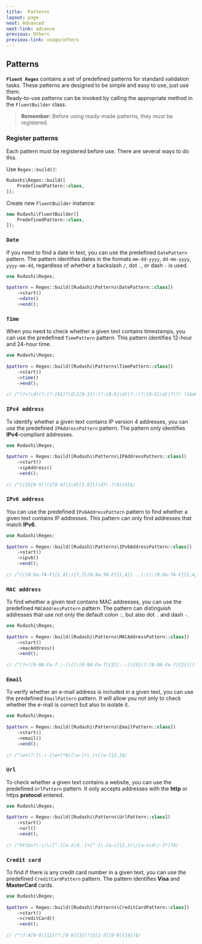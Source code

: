 ```yaml
---
title:  Patterns
layout: page
next: Advanced
next-link: advance
previous: Others
previous-link: usage/others
---
```


## Patterns

**`Fluent Regex`** contains a set of predefined patterns for standard validation tasks. 
These patterns are designed to be simple and easy to use, just use them.  
Ready-to-use patterns can be invoked by calling the appropriate method in the `FluentBuilder` class.

> **Remember:** Before using ready-made patterns, they must be registered.

### Register patterns

Each pattern must be registered before use. There are several ways to do this.

Use `Regex::build()`:

```php
Rudashi\Regex::build([
    PredefinedPattern::class,
]);
```

Create new `FluentBuilder` instance:

```php
new Rudashi\FluentBuilder([
    PredefinedPattern::class,
]);
```

### `Date`

If you need to find a date in text, you can use the predefined `DatePattern` pattern. The pattern identifies dates in the 
formats `mm-dd-yyyy`, `dd-mm-yyyy`, `yyyy-mm-dd`, regardless of whether a backslash `/`, dot `.`, or dash `-` is used.

```php
use Rudashi\Regex;
 
$pattern = Regex::build([Rudashi\Patterns\DatePattern::class])
    ->start()
    ->date()
    ->end();
 ```

### `Time`

When you need to check whether a given text contains timestamps, you can use the predefined `TimePattern` pattern. 
This pattern identifies 12-hour and 24-hour time.

```php
use Rudashi\Regex;
 
$pattern = Regex::build([Rudashi\Patterns\TimePattern::class])
    ->start()
    ->time()
    ->end();
 
// /^(?<!\d)(?:(?:[01]?\d|2[0-3]):(?:[0-5]\d)(?::(?:[0-5]\d))?(?! ?[AaPp][Mm])|(?:0?[1-9]|1[0-2]):(?:[0-5]\d)(?: ?[AaPp][Mm])?)$/
```

### `IPv4 address`

To identify whether a given text contains IP version 4 addresses, you can use the predefined `IPAddressPattern` pattern. 
The pattern only identifies **IPv4**-compliant addresses.

```php
use Rudashi\Regex;
 
$pattern = Regex::build([Rudashi\Patterns\IPAddressPattern::class])
    ->start()
    ->ipAddress()
    ->end();
 
// /^((25[0-5]|(2[0-4]|1\d|[1-9]|)\d)\.?\b){4}$/
```

### `IPv6 address`

You can use the predefined `IPv6AddressPattern` pattern to find whether a given text contains IP addresses. 
This pattern can only find addresses that match **IPv6**.

```php
use Rudashi\Regex;
 
$pattern = Regex::build([Rudashi\Patterns\IPv6AddressPattern::class])
    ->start()
    ->ipv6()
    ->end();
 
// /^(([0-9a-fA-F]{1,4}:){7,7}[0-9a-fA-F]{1,4}|...|:((:[0-9a-fA-F]{1,4}){1,7}|:))$/
```

### `MAC address`

To find whether a given text contains MAC addresses, you can use the predefined `MACAddressPattern` pattern. 
The pattern can distinguish addresses that use not only the default colon `:`, but also dot `.` and dash `-`.

```php
use Rudashi\Regex;
 
$pattern = Regex::build([Rudashi\Patterns\MACAddressPattern::class])
    ->start()
    ->macAddress()
    ->end();
 
// /^(?<![0-9A-Fa-f.:-])(?:[0-9A-Fa-f]{2}[:.-]){5}(?:[0-9A-Fa-f]{2})(?![0-9A-Fa-f:-])$/
```

### `Email`

To verify whether an e-mail address is included in a given text, you can use the predefined `EmailPattern` pattern. 
It will allow you not only to check whether the e-mail is correct but also to isolate it.

```php
use Rudashi\Regex;
 
$pattern = Regex::build([Rudashi\Patterns\EmailPattern::class])
    ->start()
    ->email()
    ->end();
 
// /^\w+(?:[\.\-]\w+)*@([\w-]+\.)+[\w-]{2,}$/
```

### `Url`

To check whether a given text contains a website, you can use the predefined `UrlPattern` pattern. 
It only accepts addresses with the **http** or https **protocol** entered.

```php
use Rudashi\Regex;
 
$pattern = Regex::build([Rudashi\Patterns\UrlPattern::class])
    ->start()
    ->url()
    ->end();
 
// /^https?\:\/\/[^-][a-z\d.-]+[^-]\.[a-z]{2,}(\/[a-z\d\/-]*)?$/
```

### `Credit card`

To find if there is any credit card number in a given text, you can use the predefined `CreditCardPattern` pattern. 
The pattern identifies **Visa** and **MasterCard** cards.

```php
use Rudashi\Regex;
 
$pattern = Regex::build([Rudashi\Patterns\CreditCardPattern::class])
    ->start()
    ->creditCard()
    ->end();
 
// /^(?:4[0-9]{12}(?:[0-9]{3})?|5[1-5][0-9]{14})$/
```
